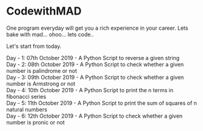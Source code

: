# CodewithMAD
One program everyday will get you a rich experience in your career. Lets bake with mad... ohoo... lets code..

Let's start from today.

Day - 1: 07th October 2019 - A Python Script to reverse a given string <br/>
Day - 2: 08th October 2019 - A Python Script to check whether a given number is palindrome or not <br/>
Day - 3: 09th October 2019 - A Python Script to check whether a given number is Armstrong or not <br/>
Day - 4: 10th October 2019 - A Python Script to print the n terms in fibonacci series <br/>
Day - 5: 11th October 2019 - A Python Script to print the sum of squares of n natural numbers <br/>
Day - 6: 12th October 2019 - A Python Script to check whether a given number is pronic or not <br/>
